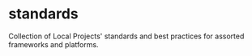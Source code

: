 # standards
Collection of Local Projects' standards and best practices for assorted frameworks and platforms.
